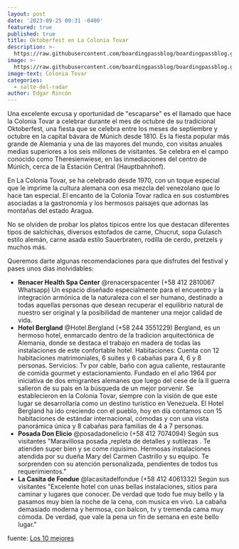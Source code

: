 ```yaml
---
layout: post
date: '2023-09-25 09:31 -0400'
featured: true
published: true
title: Oktoberfest en La Colonia Tovar
description: >-
  https://raw.githubusercontent.com/boardingpassblog/boardingpassblog.github.io/main/assets/images/Colonia-Tovar-Hostal.jpg
image: >-
  https://raw.githubusercontent.com/boardingpassblog/boardingpassblog.github.io/main/assets/images/Colonia-Tovar-Hostal.jpg
image-text: Colonia Tovar
categories:
  - salte-del-radar
author: Edgar Rincón
---
```

Una excelente excusa y oportunidad de "escaparse" es el llamado que hace la Colonia Tovar a celebrar durante el mes de octubre de su tradicional Oktoberfest, una fiesta que se celebra entre los meses de septiembre y octubre en la capital bávara de Múnich desde 1810.
Es la fiesta popular más grande de Alemania y una de las mayores del mundo, con visitas anuales medias superiores a los seis millones de visitantes. Se celebra en el campo conocido como Theresienwiese, en las inmediaciones del centro de Múnich, cerca de la Estación Central (Hauptbahnhof). 

En La Colonia Tovar, se ha celebrado desde 1970, con un toque especial que le imprime la cultura alemana con esa mezcla del venezolano que lo hace tan especial. El encanto de la Colonia Tovar radica en sus costumbres asociadas a la gastronomía y los hermosos paisajes que adornas las montañas del estado Aragua. 

No se olviden de probar los platos típicos entre los que destacan diferentes tipos de salchichas, diversos estofados de carne, Chucrut, sopa Gulasch estilo alemán, carne asada estilo Sauerbraten, rodilla de cerdo, pretzels y muchos más.

Queremos darte algunas recomendaciones para que disfrutes del festival y pases unos dias inolvidables:

- **Renacer Health Spa Center** 
  @renacerspacenter (+58 412 2810067 Whatsapp)
  Un espacio diseñado especialmente para el encuentro y la integración armónica de la naturaleza con el ser humano, destinado a todas aquellas personas que desean recuperar el equilibrio natural de nuestro ser original y la posibilidad de mantener una mejor calidad de vida.
- **Hotel Bergland** 
  @Hotel.Bergland (+58 244 3551229)
  Bergland, es un hermoso hotel, enmarcado dentro de la tradicion arquitectónica de Alemania, donde se destaca el trabajo en madera de todas las instalaciones de este confortable hotel. Habitaciones: Cuenta con 12 habitaciones matrimoniales, 6 suites y 6 cabañas para 4, 6 y 8 personas. Servicios: Tv por cable, baño con agua caliente, restaurante de comida gourmet y estacionamiento. Fundado en el año 1964 por iniciativa de dos emigrantes alemanes que luego del cese de la II guerra salieron de su paìs en la búsqueda de un mejor porvenir. Se establecieron en la Colonia Tovar, siempre con la visión de que este lugar se desarrollaría como un destino turístico en Venezuela. El Hotel Bergland ha ido creciendo con el pueblo, hoy en día contamos con 15 habitaciones de estándar internacional, cómodas y con una vista panorámica única y 8 cabañas para familias de 4 a 7 personas.
- **Posada Don Elicio**
  @posadadonelicio (+58 412 7074094)
  Según sus visitantes "Maravillosa posada ,repleta de detalles y sutilezas . Te atienden super bien y se come riquísimo. Hermosas instalaciones atendida por su dueña Mary del Carmen Castrillo y su equipo. Te sorprenden con su atención personalizada, pendientes de todos tus requerimientos."
- **La Casita de Fondue**
  @lacasitadelfondue (+58 412 4061332)
  Según sus visitantes "Excelente hotel con unas bellas instalaciones, sitios para caminar y lugares que conocer. De verdad que todo fue muy bello y la pasamos muy bien la noche de la cena, con musica en vivo. La cabaña demasiado moderna y hermosa, con balcon, tv y tremenda cama muy cómoda. De verdad, que vale la pena un fin de semana en este bello lugar."

fuente: [Los 10 mejores](https://www.tripadvisor.com.ve/)
